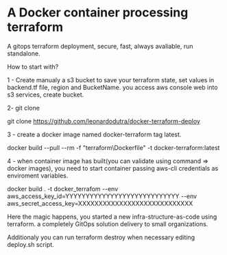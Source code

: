# A Docker container processing terraform
A gitops terraform deployment, secure, fast, always avaliable, run standalone.

How to start with?

1 - Create manualy a s3 bucket to save your terraform state, set values in backend.tf file, region and BucketName.
you access aws console web into s3 services, create bucket.

2- git clone

git clone https://github.com/leonardodutra/docker-terraform-deploy

3 - create a docker image named docker-terraform tag latest.

docker build --pull --rm -f "terraform\Dockerfile" -t docker-terraform:latest

4 - when container image has built(you can validate using command => docker images), you need to start container passing aws-cli credentials as enviroment variables.

docker build . -t docker_terrafom --env aws_access_key_id=YYYYYYYYYYYYYYYYYYYYYYYYYYYY --env aws_secret_access_key=XXXXXXXXXXXXXXXXXXXXXXXXXXXX


Here the magic happens, you started a new infra-structure-as-code using terraform. a completely GitOps solution delivery to small organizations.

Additionaly you can run terraform destroy when necessary editing deploy.sh script.
